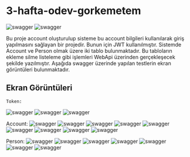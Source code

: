 # 3-hafta-odev-gorkemetem

![swagger](ScreenShots/Homework.PNG)
![swagger](ScreenShots/Homework2.PNG)

Bu proje account oluşturulup sisteme bu account bilgileri kullanılarak giriş yapılmasını sağlayan bir projedir. Bunun için JWT kullanılmıştır.
Sistemde Account ve Person olmak üzere iki tablo bulunmaktadır. Bu tabloların ekleme silme listeleme gibi işlemleri WebApi üzerinden gerçekleşecek şekilde yazılmıştır.
Aşağıda swagger üzerinde yapılan testlerin ekran görüntüleri bulunmaktadır.
## Ekran Görüntüleri
    Token:
![swagger](ScreenShots/TokenRequestBody.PNG)
![swagger](ScreenShots/AccessToken.PNG)
![swagger](ScreenShots/Authorize.PNG)

Account:
![swagger](ScreenShots/AccountGetAll.PNG)
![swagger](ScreenShots/GetUserDetails.PNG)
![swagger](ScreenShots/AccountPost.PNG)
![swagger](ScreenShots/AccountPostResponse.PNG)
![swagger](ScreenShots/AccountDelete.PNG)
![swagger](ScreenShots/ChangePassword.PNG)
![swagger](ScreenShots/ChangePasswordResponse.PNG)
![swagger](ScreenShots/Update.PNG)
![swagger](ScreenShots/Update2.PNG)

Person:
![swagger](ScreenShots/PersonGetAll.PNG)
![swagger](ScreenShots/PersonGetById.PNG)
![swagger](ScreenShots/PersonDelete.PNG)
![swagger](ScreenShots/PersonPost.PNG)
![swagger](ScreenShots/PersonPostResponse.PNG)
![swagger](ScreenShots/PersonUpdate.PNG)
![swagger](ScreenShots/PersonUpdateResponse.PNG)
